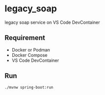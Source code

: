 # legacy_soap
legacy soap service on VS Code DevContainer

## Requirement
* Docker or Podman
* Docker Compose
* VS Code DevContainer

## Run
```
./mvnw spring-boot:run
```